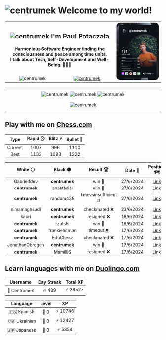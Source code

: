 <h1>
  <img
    src="https://emojis.slackmojis.com/emojis/images/1531849430/4246/blob-sunglasses.gif"
    width="30"
    alt="centrumek"
  />
  Welcome to my world!
</h1>

<table>
  <tbody>
    <tr>
      <td align="center" width="70%" colspan="2">
        <h2>
          <img
            src="https://raw.githubusercontent.com/MartinHeinz/MartinHeinz/master/wave.gif"
            width="30px"
            alt="centrumek"
          />
          I'm Paul Potaczała
        </h2>
        <h4>
          Harmonious Software Engineer finding the consciousness and peace among time units.
          <br/>
          I talk about Tech, Self-Development and Well-Being. 🌿🧘🚀
        </h4>
      </td>
      <td width="30%" rowspan="2">
        <a href="https://app.daily.dev/centrumek">
          <img
            src="./devcard.svg"
            alt="centrumek"
          />
        </a>
      </td>
    </tr>
    <tr align="center">
      <td>
        <img
          src="https://komarev.com/ghpvc/?username=centrumek&label=visitors&color=0e75b6&style=flat"
          alt="centrumek"
        >
      </td>
      <td>
        <a href="https://stackoverflow.com/users/14496012/centrumek">
          <img
            src="https://stackoverflow.com/users/flair/14496012.png?theme=dark"
            alt="centrumek"
          >
        </a>
      </td>
    </tr>
  </tbody>
</table>

---
<div align="center">
  <img 
    src="https://github-readme-stats.vercel.app/api?username=centrumek&show_icons=true&count_private=true&theme=dark&hide_border=true&hide=issues,contribs&bg_color=00000000"
    alt="centrumek"
  />
  <img
    src="https://github-readme-stats.vercel.app/api/top-langs/?username=centrumek&layout=compact&hide_border=true&theme=dark&bg_color=00000000&langs_count=6&exclude_repo=air-statistic-app"
    alt="centrumek"
  />
  <img 
    src="https://github-readme-streak-stats.herokuapp.com?user=centrumek&theme=dark&hide_border=true&background=FFFFFF00"
    alt="centrumek"
  />
  <br/>
  <br/>
  <a href="https://www.buymeacoffee.com/centrumek">
    <img
      src="https://cdn.buymeacoffee.com/buttons/v2/default-orange.png"
      height="50"
      width="210"
      alt="centrumek"
    />
  </a>
</div>

---

## Play with me on [Chess.com](https://www.chess.com/member/centrumek)

<div align="center">
<!--START_SECTION:chessStats-->
<!-- Automatically generated with https://github.com/Balastrong/chess-stats-action -->

| Type | Rapid ⏲️ | Blitz ⚡ | Bullet 🔫 |
|:---:|:---:|:---:|:---:|
| Current | 1007 | 996 | 1110 |
| Best | 1132 | 1098 | 1222 |

| White ⚪ | Black ⚫ | Result 🏆 | Date 📅 | Position 🗺️ | Type 🕕 |
|:---:|:---:|:---:|:---:|:---:|:---:|
| Gabrielfdev | **centrumek** | win 🥇 | 27/6/2024 | <a href="http://www.ee.unb.ca/cgi-bin/tervo/fen.pl?select=6k1/5ppp/1p2p3/p7/3PqPK1/4P3/8/8 w - -">Link</a> | Bullet |
| **centrumek** | anastasisi | win 🥇 | 27/6/2024 | <a href="http://www.ee.unb.ca/cgi-bin/tervo/fen.pl?select=R2k4/8/3K4/8/8/8/8/8 b - -">Link</a> | Bullet |
| **centrumek** | random438 | timevsinsufficient ⏸️ | 27/6/2024 | <a href="http://www.ee.unb.ca/cgi-bin/tervo/fen.pl?select=8/8/1p6/1K6/1b6/2k5/8/8 b - -">Link</a> | Bullet |
| nimamaghsudi | **centrumek** | checkmated ❌ | 23/6/2024 | <a href="http://www.ee.unb.ca/cgi-bin/tervo/fen.pl?select=2rr4/p2b2pp/k1n2p2/p3p3/8/1R1BPN2/5PPP/1R4K1 b - -">Link</a> | Bullet |
| kabri | **centrumek** | resigned ❌ | 18/6/2024 | <a href="http://www.ee.unb.ca/cgi-bin/tervo/fen.pl?select=8/p7/1p2pB2/2b5/2p1B1kP/1P2P1P1/P4P2/R5K1 b - -">Link</a> | Bullet |
| **centrumek** | rzutshi | win 🥇 | 18/6/2024 | <a href="http://www.ee.unb.ca/cgi-bin/tervo/fen.pl?select=8/3k2K1/b3p3/3p4/p7/P1r5/1P5P/8 b - -">Link</a> | Bullet |
| **centrumek** | frankiehitman | timeout ❌ | 17/6/2024 | <a href="http://www.ee.unb.ca/cgi-bin/tervo/fen.pl?select=8/4Kbk1/4p2p/3pP3/p1p3P1/1r5p/8/8 w - -">Link</a> | Bullet |
| **centrumek** | EduChesz | checkmated ❌ | 17/6/2024 | <a href="http://www.ee.unb.ca/cgi-bin/tervo/fen.pl?select=r4rk1/pp3ppp/1q6/8/4b3/8/PbKBN1PP/3R1B1R w - -">Link</a> | Bullet |
| JonathanObregon | **centrumek** | win 🥇 | 17/6/2024 | <a href="http://www.ee.unb.ca/cgi-bin/tervo/fen.pl?select=8/5k2/4p3/1bNp2K1/3P4/2P5/8/3RR3 w - -">Link</a> | Bullet |
| **centrumek** | MamilliS | resigned ❌ | 17/6/2024 | <a href="http://www.ee.unb.ca/cgi-bin/tervo/fen.pl?select=r3r1k1/1pb2ppp/2p5/8/1P3P2/P3P1PP/1q6/3R1R1K w - -">Link</a> | Bullet |

<!--END_SECTION:chessStats-->
</div>

## Learn languages with me on [Duolingo.com](https://www.duolingo.com/profile/Centrumek)

<div align="center">
<!--START_SECTION:duolingoStats-->
<!-- Automatically generated with https://github.com/centrumek/duolingo-readme-stats-->

| Username | Day Streak | Total XP |
|:---:|:---:|:---:|
| 👤 Centrumek | 🔥 489 | ⚡ 28527 |

| Language | Level | XP |
|:---:|:---:|:---:|
| 🇪🇸 Spanish | 👑 0 | ⚡ 10746 |
| 🇺🇦 Ukrainian | 👑 0 | ⚡ 12427 |
| 🇯🇵 Japanese | 👑 0 | ⚡ 5354 |

<!--END_SECTION:duolingoStats-->
</div>
<!--
**centrumek/centrumek** is a ✨ _special_ ✨ repository because its `README.md` (this file) appears on your GitHub profile.

Here are some ideas to get you started:

- 🔭 I’m currently working on ...
- 🌱 I’m currently learning ...
- 👯 I’m looking to collaborate on ...
- 🤔 I’m looking for help with ...
- 💬 Ask me about ...
- 📫 How to reach me: ...
- 😄 Pronouns: ...
- ⚡ Fun fact: ...
-->
